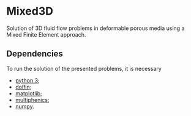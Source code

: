 # Mixed3D

Solution of 3D fluid flow problems in deformable porous media using a Mixed Finite Element approach.

## Dependencies

To run the solution of the presented problems, it is necessary

- [python 3](https://www.python.org/downloads/);
- [dolfin](https://fenicsproject.org/docs/dolfin/dev/python/index.html);
- [matplotlib](https://pypi.org/project/matplotlib/);
- [multiphenics](https://github.com/mathLab/multiphenics);
- [numpy](https://pypi.org/project/numpy/).